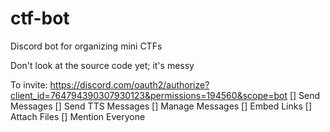 # ctf-bot
Discord bot for organizing mini CTFs

Don't look at the source code yet; it's messy

To invite: https://discord.com/oauth2/authorize?client_id=764794390307930123&permissions=194560&scope=bot
[] Send Messages
[] Send TTS Messages
[] Manage Messages
[] Embed Links
[] Attach Files
[] Mention Everyone
